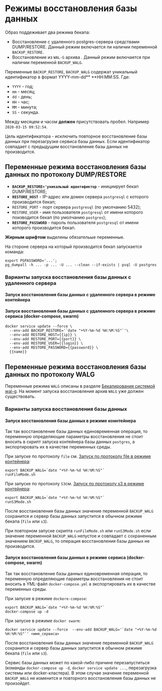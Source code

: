 # Режимы восстановления базы данных

Образ поддеживает два режима бекапа:
- Восстановление с удаленного postgres-сервера средствами DUMP/RESTORE. Данный режим включается пи наличии переменной `BACKUP_RESTORE`.
- Восстановление из `WAL-G` архива . Данный режим включается при наличии переменной `BACKUP_WALG`.

Переменные `BACKUP_RESTORE`, `BACKUP_WALG` содержат уникальный идентификатор
в формат YYYY-mm-dd** **HH:MM:SS.
Где:
- `YYYY` - год;
- `mm` - месяц;
- `dd` - день;
- `HH` - час;
- `MM` - минута;
- `SS` - секунда.

Между месяцем и часом **должен** присутствовать пробел.
Например `2020-03-15 09:52:54`.

Цель идентификатора - исключить повторное восстановление базы данных при перезагрузке сервиса базы данных. Если идентификатор совпадает с предыдущим восстановление базы данных не производится.

## Переменные режима восстановления базы данных по протоколу DUMP/RESTORE

- **`BACKUP_RESTORE='уникальный идентификтор`** - инициирует бекап DUMP/RESTORE;
- **`RESTORE_HOST`** - IP-адрес или домен сервера `postgresql` с которого производится бекап;
- `RESTORE_PORT` - порт сервера `postgresql` (по умолчанию 5432);
- `RESTORE_USER` - имя пользователя `postgresql` от имени которого поизводится бекап (по умолчанию `postgres`);
- **`RESTORE_PASSWORD`** - пароль пользователя `postgresql` от имени которого производится бекап. 

**Жирным шрифтом** выделены обязательые переменные.

На стороне сервера на который производится бекап запускается команда:
```
export PGPASSWORD='...';
pg_dumpall -h ... -p ... -U ... --clean --if-exists | psql -U postgres
```
### Варианты запуска восстановления базы данных с удаленного сервера

#### Запуск восстановления базы данных с удаленного сервера в режиме контейнера

#### Запуск восстановления базы данных с удаленного сервера в режиме сервиса (docker-compose, swarm)

```
docker service update --force \
  --env-add BACKUP_RESTORE='`date "+%Y-%m-%d %H:%M:%S"`'\
  --env-add RESTORE_HOST={{ip}} \
  --env-add RESTORE_PORT={{port}} \
  --env-add RESTORE_USER={{login}} \
  --env-add RESTORE_PASSWORD={{password}} \
  {{name}}

```

## Переменные режима восстановления базы данных по протоколу WALG

Переменные режима `WALG` описаны в разделе
[Бекапирования системой wal-g](walg_backup.md). 
На момент запуска восстановления архив `WALG` уже должен существовать.

### Варианты запуска восстановления базы данных 

#### Запуск восстановления базы данных в режиме коннтейнера

Так так восстановление базы данных единовременная операция, то переменную 
определяющие параметры восстановления не стоит вносить в скрипт запуска контейнера базы данных `postgres`,
а экспортировать их в качестве переменных среды.

При запуске по протоколу `file`  см. [Запуск по протоколу file в режиме контейнера](walg_backup.md#запуск-по-протоколу-file-в-режиме-контейнера):
```
export BACKUP_WALG=`date "+%Y-%m-%d %H:%M:%S"`
runFileMode.sh
```

При запуске по протоколу `S3`см. [Запуск по протоколу s3 в режиме контейнера](walg_backup.md#запуск--по-протоколу-s3-в-режиме-контейнера):
```
export BACKUP_WALG=`date "+%Y-%m-%d %H:%M:%S"`
runS3Mode.sh
```

После восстановления базы данных 
значение переменной `BACKUP_WALG` сохранится и
сервер базы данных запустится в
обычном режиме бекапа (`file` или `s3`).

При повторном запуске скрипта `runFileMode.sh` или `runS3Mode.sh` 
если значение переменной `BACKUP_WALG`  непустое и совпадает с
сохраненным значением `BACKUP_WALG`, то операция восстановления базы данных не производится.

#### Запуск восстановления базы данных в режиме сервиса (docker-compose, swarm)

Так так восстановление базы данных единовременная операция, то переменную 
определяющие параметры восстановления не стоит вносить в YML-файл `docker-compose.yml`
а экспортировать их в качестве переменных среды.

При запуске в режиме `dockere-compose`:
```
export BACKUP_WALG=`date "+%Y-%m-%d %H:%M:%S"`
docker-compose up -d
```

При запуске в режиме `docker swarm`:
```
docker service update --force  --env-add BACKUP_WALG='`date "+%Y-%m-%d %H:%M:%S"`' <имя_сервиса>
```

После восстановления базы данных 
значение переменной `BACKUP_WALG` сохранится и
сервер базы данных запустится в
обычном режиме бекапа (`file` или `s3`).

Сервис базы данных может по какой-либо причине перезапуститься (команды `docker-compose up -d`, `docker service update ...`, перезагрузка системы или docker-кластера). В этом случае значение переменной `BACKUP_WALG` не изменится и повторного восстановления базы данных не произойдет.

